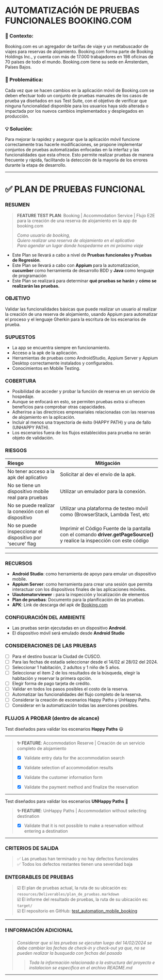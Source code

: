 # AUTOMATIZACIÓN DE PRUEBAS FUNCIONALES BOOKING.COM

### 📄 Contexto:

Booking.com es un agregador de tarifas de viaje y un metabuscador de viajes para reservas de
alojamiento. Booking.com forma parte de Booking Holdings Inc., y cuenta con más de 17.000 trabajadores
en 198 oficinas de 70 países de todo el mundo. Booking.com tiene su sede en Ámsterdam, Países Bajos.

### 🚩 Problemática:

Cada vez que se hacen cambios en la aplicación móvil de Booking.com se deben efectuar todo un conjunto
de pruebas manuales de los casos de prueba ya diseñados en sus Test Suite, con el objetivo de verificar
que ninguna funcionalidad disponible para los usuarios haya sido alterada o impactada por los nuevos
cambios implementados y desplegados en producción.

### 💡 Solución:

Para mejorar la rapidez y asegurar que la aplicación móvil funcione correctamente 
tras hacerle modificaciones, se propone implementar conjuntos de pruebas automatizadas
enfocadas en la interfaz y las funcionalidades que esta ofrece. 
Esto permite realizar pruebas de manera frecuente y rápida, facilitando la detección de la mayoría de los errores 
durante la etapa de desarrollo.

***

# ✅ PLAN DE PRUEBAS FUNCIONAL

### RESUMEN

> **FEATURE TEST PLAN**: Booking | Accommodation Service | Flujo E2E para la creación de una reserva de alojamiento en
> la app de booking.com
>
>*Como usuario de booking,  
Quiero realizar una reserva de alojamiento en el aplicativo  
Para agendar un lugar donde hospedarme en mi próximo viaje*

* Este Plan se llevará a cabo a nivel de **Pruebas funcionales y Pruebas de Regresión**.
* Este Plan se llevará a cabo con **Appium** para la automatizacion, **cucumber** como herramienta de desarrollo BDD y **Java** como lenguaje de programación
* Este Plan se realizará para determinar **qué pruebas se harán** y **cómo se realizarán las pruebas.**

### OBJETIVO

Validar las funcionalidades básicas que puede realizar un usuario al realizar la creación de una reserva de alojamiento,
usando Appium para automatizar el proceso y el lenguaje Gherkin para la escritura de los escenarios de prueba.

### SUPUESTOS

* La app se encuentra siempre en funcionamiento.
* Acceso a la apk de la aplicación.
* Herramientas de pruebas como AndroidStudio, Appium Server y Appium Desktop correctamente instalados y configurados.
* Conocimientos en Mobile Testing.

### COBERTURA

* Posibilidad de acceder y probar la función de reserva en un servicio de hospedaje.
* Aunque se enfocará en esto, se permiten pruebas extra si ofrecen beneficios para comprobar otras capacidades.
* Adherirse a las directrices empresariales relacionadas con las reservas de alojamiento en la aplicación.
* Incluir al menos una trayectoria de éxito (HAPPY PATH) y una de fallo (UNHAPPY PATH).
* Los escenarios fuera de los flujos establecidos para prueba no serán objeto de validación.

### RIESGOS

| Riesgo                                                    | Mitigación                                                                                                             |
|:----------------------------------------------------------|------------------------------------------------------------------------------------------------------------------------|
| No tener acceso a la apk del aplicativo                   | Solicitar al dev el envío de la apk.                                                                                   |
| No se tiene un dispositivo mobile real para pruebas       | Utilizar un emulador para la conexión.                                                                                 |
| No se puede realizar la conexión con el dispositivo       | Utilizar una plataforma de testeo móvil como (BrowserStack, Lambda Test, etc                                           |
| No se puede inspeccionar el dispositivo por 'secure' flag | Imprimir el Código Fuente de la pantalla con el comando **driver.getPageSource()** y realice la inspección con este código |

***

### RECURSOS

* **Android Studio**: como herramienta de apoyo para emular un dispositivo mobile.
* **Appium Server**: como herramienta para crear una sesión que permita interactuar con los dispositivos finales de las aplicaciones móviles.
* **Uiautomatorviewer** : para la inspección y localización de elementos
* **Plan de pruebas**: Documento para la planificación de las pruebas.
* **APK**: Link de descarga del apk de [Booking.com](https://drive.google.com/file/d/1ruY_5qcqWlsE3-W3rgXpFyyMiO59wFUc/view?usp=sharing)

### CONFIGURACIÓN DEL AMBIENTE

* Las pruebas serán ejecutadas en un dispositivo **Android**.
* El dispositivo móvil será emulado desde **Android Studio**


### CONSIDERACIONES DE LAS PRUEBAS

- [ ] Para el destino buscar la Ciudad de CUSCO. 
- [ ] Para las fechas de estadía seleccionar desde el 14/02 al 28/02 del 2024. 
- [ ] Seleccionar 1 habitación, 2 adultos y 1 niño de 5 años.
- [ ] Seleccionar el item 2 de los resultados de la búsqueda, elegir la habitación y reservar la primera opción.
- [ ] Elegir forma de pago tarjeta de crédito.
- [ ] Validar en todos los pasos posibles el costo de la reserva.
- [ ] Automatizar las funcionalidades del flujo completo de la reserva.
- [ ] Considerar la creación de escenarios Happy Paths y UnHappy Paths.
- [ ] Considerar en la automatización todas las aserciones posibles.

### FLUJOS A PROBAR (dentro de alcance)

Test diseñados para validar los escenarios **Happy Paths** 😃
***
> **✨ FEATURE**: Accommodation Reserve | Creación de un servicio completo de alojamiento
> - [x] Validate entry data for the accommodation search
>
> - [x] Validate selection of accommodation results
>
> - [x] Validate the customer information form
>
> - [x] Validate the payment method and finalize the reservation
***
Test diseñados para validar los escenarios **UNHappy Paths** 🤡

> **✨ FEATURE**: UnHappy Paths | Accommodation without selecting destination
> - [x] Validate that it is not possible to make a reservation without entering a destination
***

### CRITERIOS DE SALIDA
> ✅ Las pruebas han terminado y no hay defectos funcionales  
> ✅ Todos los defectos restantes tienen una severidad baja

### ENTEGRABLES DE PRUEBAS

> ☑️ El plan de pruebas actual, la ruta de su ubicación es: `resources/Deliverables/plan_de_pruebas.markdown`  
> ☑️ El informe del resultado de pruebas, la ruta de su ubicación es: `target/`   
> ☑️ El repositorio en GitHub: [test_automation_mobile_booking](https://github.com/FranceCastillo/test_automation_mobile_booking)
***

### ❗ INFORMACIÓN ADICIONAL

> *Considerar que si las pruebas se ejecutan luego del 14/02/2024 se debe cambiar las fechas de check-in y check-out ya que, no se pueden realizar la busqueda con fechas del pasado*
> > *Toda la información relacionada a la estructura del proyecto e instalacion se especifica en el archivo README.md*
***